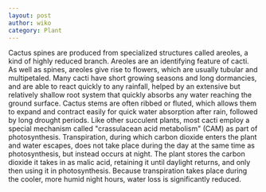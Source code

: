 ```yaml
---
layout: post
author: wiko
category: Plant
---
```

Cactus spines are produced from specialized structures called areoles, a kind of highly reduced branch. Areoles are an identifying feature of cacti. As well as spines, areoles give rise to flowers, which are usually tubular and multipetaled. Many cacti have short growing seasons and long dormancies, and are able to react quickly to any rainfall, helped by an extensive but relatively shallow root system that quickly absorbs any water reaching the ground surface. Cactus stems are often ribbed or fluted, which allows them to expand and contract easily for quick water absorption after rain, followed by long drought periods. Like other succulent plants, most cacti employ a special mechanism called "crassulacean acid metabolism" (CAM) as part of photosynthesis. Transpiration, during which carbon dioxide enters the plant and water escapes, does not take place during the day at the same time as photosynthesis, but instead occurs at night. The plant stores the carbon dioxide it takes in as malic acid, retaining it until daylight returns, and only then using it in photosynthesis. Because transpiration takes place during the cooler, more humid night hours, water loss is significantly reduced.